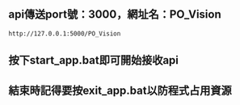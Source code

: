 ## api傳送port號：3000，網址名：PO_Vision

`http://127.0.0.1:5000/PO_Vision`

## 按下start_app.bat即可開始接收api

## 結束時記得要按exit_app.bat以防程式占用資源